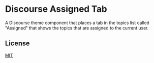 # Discourse Assigned Tab

A Discourse theme component that places a tab in the topics list called "Assigned" that shows the topics that are assigned to the current user.

## License

[MIT](LICENSE.md)
